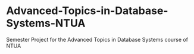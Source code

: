 # Advanced-Topics-in-Database-Systems-NTUA
Semester Project for the Advanced Topics in Database Systems course of NTUA
